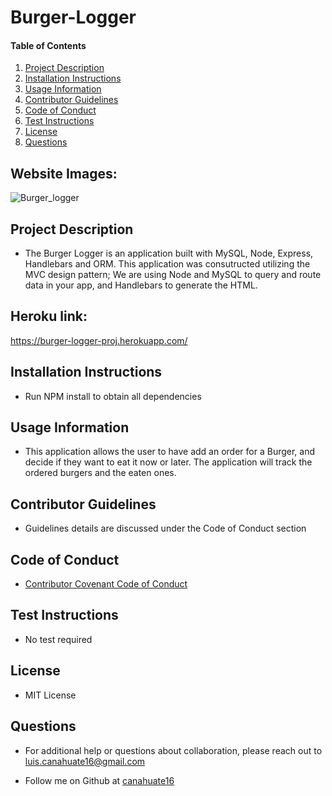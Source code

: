 # Burger-Logger
    
#### Table of Contents
1. [Project Description](#project-description)
2. [Installation Instructions](#installation-instructions)
3. [Usage Information](#usage-information)
4. [Contributor Guidelines](#contributor-guidelines)
5. [Code of Conduct](#code-of-conduct)
6. [Test Instructions](#test-instructions)
7. [License](#license)
8. [Questions](#questions)

## Website Images:
![Burger_logger](https://user-images.githubusercontent.com/15930792/100295838-ae21a480-2f58-11eb-9ae9-fbaaa063bf0c.PNG)

## Project Description
* The Burger Logger is an application built with MySQL, Node, Express, Handlebars and ORM. This application was consutructed utilizing the  MVC design pattern; We are using Node and MySQL to query and route data in your app, and Handlebars to generate the HTML.

## Heroku link:
https://burger-logger-proj.herokuapp.com/

## Installation Instructions
* Run NPM install to obtain all dependencies

## Usage Information
* This application allows the user to have add an order for a Burger, and decide if they want to eat it now or later. The application will track the ordered burgers and the eaten ones.

## Contributor Guidelines
* Guidelines details are discussed under the Code of Conduct section

## Code of Conduct
* [Contributor Covenant Code of Conduct](https://www.contributor-covenant.org/version/2/0/code_of_conduct/code_of_conduct.md)

## Test Instructions
* No test required

## License
* MIT License

## Questions
* For additional help or questions about collaboration, please reach out to luis.canahuate16@gmail.com

* Follow me on Github at [canahuate16](http://github.com/canahuate16)
